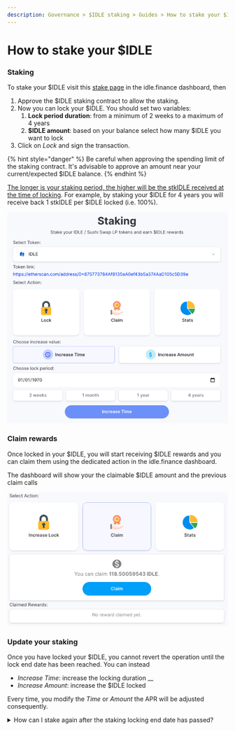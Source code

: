 ```yaml
---
description: Governance > $IDLE staking > Guides > How to stake your $IDLE
---
```


# How to stake your $IDLE

### Staking

To stake your $IDLE visit this [stake page](https://idle.finance/#/dashboard/stake) in the idle.finance dashboard, then

1. Approve the $IDLE staking contract to allow the staking.
2. Now you can lock your $IDLE. You should set two variables:
   1. **Lock period duration**: from a minimum of 2 weeks to a maximum of 4 years
   2. **$IDLE amount**: based on your balance select how many $IDLE you want to lock
3. Click on _Lock_ and sign the transaction.

{% hint style="danger" %}
Be careful when approving the spending limit of the staking contract. It's advisable to approve an amount near your current/expected $IDLE balance.
{% endhint %}

[The longer is your staking period, the higher will be the stkIDLE received at the time of locking](../#lock-details). For example, by staking your $IDLE for 4 years you will receive back 1 stkIDLE per $IDLE locked (i.e. 100%).

![](<../../../.gitbook/assets/image (49).png>)

### Claim rewards

Once locked in your $IDLE, you will start receiving $IDLE rewards and you can claim them using the dedicated action in the idle.finance dashboard.&#x20;

The dashboard will show your the claimable $IDLE amount and the previous claim calls

![](<../../../.gitbook/assets/image (86).png>)

### Update your staking

Once you have locked your $IDLE, you cannot revert the operation until the lock end date has been reached. You can instead&#x20;

* _Increase Time_: increase the locking duration __&#x20;
* _Increase Amount_: increase the $IDLE locked

Every time, you modify the _Time_ or _Amount_ the APR will be adjusted consequently.

<details>

<summary>How can I stake again after the staking locking end date has passed?</summary>

Once the end date is reached you can't increase your stake. First, you need to withdraw the tokens and then you can stake again.&#x20;

</details>
